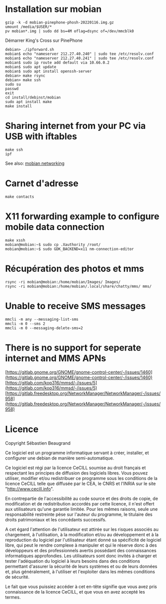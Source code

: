 # Installation sur mobian
```
gzip -k -d mobian-pinephone-phosh-20220116.img.gz
umount /media/$USER/*
pv mobian*.img | sudo dd bs=4M oflag=dsync of=/dev/mmcblk0
```
Démarrer King's Cross sur PinePhone
```
debian> ./ipforward.sh
mobian$ echo "nameserver 212.27.40.240" | sudo tee /etc/resolv.conf
mobian$ echo "nameserver 212.27.40.241" | sudo tee /etc/resolv.conf
mobian$ sudo ip route add default via 10.66.0.2
mobian$ sudo apt update
mobian$ sudo apt install openssh-server
debian> make rsync
debian> make ssh
sudo su
passwd
exit
cd install/debinst/mobian
sudo apt install make
make install
```

# Sharing internet from your PC via USB with iftables
```
make ssh
ipf
```
See also: [mobian networking](https://wiki.mobian-project.org/doku.php?id=networking)

# Carnet d'adresse
```
make contacts
```

# X11 forwarding example to configure mobile data connection
```
make xssh
mobian@mobian:~$ sudo cp .Xauthority /root/
mobian@mobian:~$ sudo GDK_BACKEND=x11 nm-connection-editor
```

# Récupération des photos et mms
```
rsync -ri mobian@mobian:/home/mobian/Images/ Images/
rsync -ri mobian@mobian:/home/mobian/.local/share/chatty/mms/ mms/
```

# Unable to receive SMS messages
```
mmcli -m any --messaging-list-sms
mmcli -m 0 --sms 2
mmcli -m 0 --messaging-delete-sms=2
```

# There is no support for seperate internet and MMS APNs
[https://gitlab.gnome.org/GNOME/gnome-control-center/-/issues/1460](https://gitlab.gnome.org/GNOME/gnome-control-center/-/issues/1460)<br/>
[https://gitlab.com/kop316/mmsd/-/issues/5](https://gitlab.com/kop316/mmsd/-/issues/5)<br/>
[https://gitlab.freedesktop.org/NetworkManager/NetworkManager/-/issues/958](https://gitlab.freedesktop.org/NetworkManager/NetworkManager/-/issues/958)

# Licence

Copyright Sébastien Beaugrand

Ce logiciel est un programme informatique servant à créer, installer, et
configurer une debian de manière semi-automatique.

Ce logiciel est régi par la licence CeCILL soumise au droit français et
respectant les principes de diffusion des logiciels libres. Vous pouvez
utiliser, modifier et/ou redistribuer ce programme sous les conditions
de la licence CeCILL telle que diffusée par le CEA, le CNRS et l'INRIA
sur le site "http://www.cecill.info".

En contrepartie de l'accessibilité au code source et des droits de copie,
de modification et de redistribution accordés par cette licence, il n'est
offert aux utilisateurs qu'une garantie limitée.  Pour les mêmes raisons,
seule une responsabilité restreinte pèse sur l'auteur du programme,  le
titulaire des droits patrimoniaux et les concédants successifs.

A cet égard  l'attention de l'utilisateur est attirée sur les risques
associés au chargement,  à l'utilisation,  à la modification et/ou au
développement et à la reproduction du logiciel par l'utilisateur étant
donné sa spécificité de logiciel libre, qui peut le rendre complexe à
manipuler et qui le réserve donc à des développeurs et des professionnels
avertis possédant  des  connaissances  informatiques approfondies.  Les
utilisateurs sont donc invités à charger  et  tester  l'adéquation  du
logiciel à leurs besoins dans des conditions permettant d'assurer la
sécurité de leurs systèmes et ou de leurs données et, plus généralement,
à l'utiliser et l'exploiter dans les mêmes conditions de sécurité.

Le fait que vous puissiez accéder à cet en-tête signifie que vous avez
pris connaissance de la licence CeCILL, et que vous en avez accepté les
termes.

